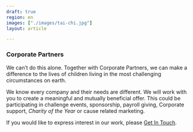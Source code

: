 ```yaml
---
draft: true
region: en
images: ["./images/tai-chi.jpg"]
layout: article

---
```


### Corporate Partners

We can’t do this alone. Together with Corporate Partners, we can make a difference to the lives of children living in the most challenging circumstances on&nbsp;earth.

We know every company and their needs are different. We will work with you to create a meaningful and mutually beneficial offer. This could be participating in challenge events, sponsorship, payroll giving, Corporate support, _Charity of the Year_ or cause related&nbsp;marketing.

If you would like to express interest in our work, please <!-- [sam@clownswithoutborders.org.uk](mailto:sam@clownswithoutborders.org.uk) -->
[Get&nbsp;In&nbsp;Touch](mailto:sam@clownswithoutborders.org.uk).

<!--
![holding heart icon](https://clownswithoutborders.org.uk/wp-content/uploads/2021/04/holding-heart-icon-935x1024.png)
[Donate](https://www.justgiving.com/cwb-uk)
-->
